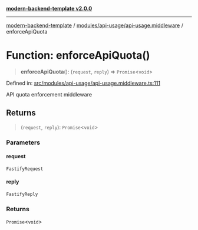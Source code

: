 [**modern-backend-template v2.0.0**](../../../../README.md)

***

[modern-backend-template](../../../../modules.md) / [modules/api-usage/api-usage.middleware](../README.md) / enforceApiQuota

# Function: enforceApiQuota()

> **enforceApiQuota**(): (`request`, `reply`) => `Promise`\<`void`\>

Defined in: [src/modules/api-usage/api-usage.middleware.ts:111](https://github.com/maemreyo/saas-4cus-nodejs/blob/2a5b3f3aa11335dfa561e80e1feabb8e6084261e/src/modules/api-usage/api-usage.middleware.ts#L111)

API quota enforcement middleware

## Returns

> (`request`, `reply`): `Promise`\<`void`\>

### Parameters

#### request

`FastifyRequest`

#### reply

`FastifyReply`

### Returns

`Promise`\<`void`\>
